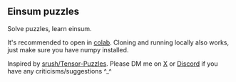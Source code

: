 ## Einsum puzzles

Solve puzzles, learn einsum.

It's recommended to open in [colab](https://colab.research.google.com/github/pixqc/einsum-puzzles/blob/master/main.ipynb). Cloning and running locally also works, just make sure you have numpy installed.

Inspired by [srush/Tensor-Puzzles](https://github.com/srush/Tensor-Puzzles). Please DM me on [X](https://x.com/pixqc) or [Discord](https://discord.com/users/pixqc) if you have any criticisms/suggestions ^_^
